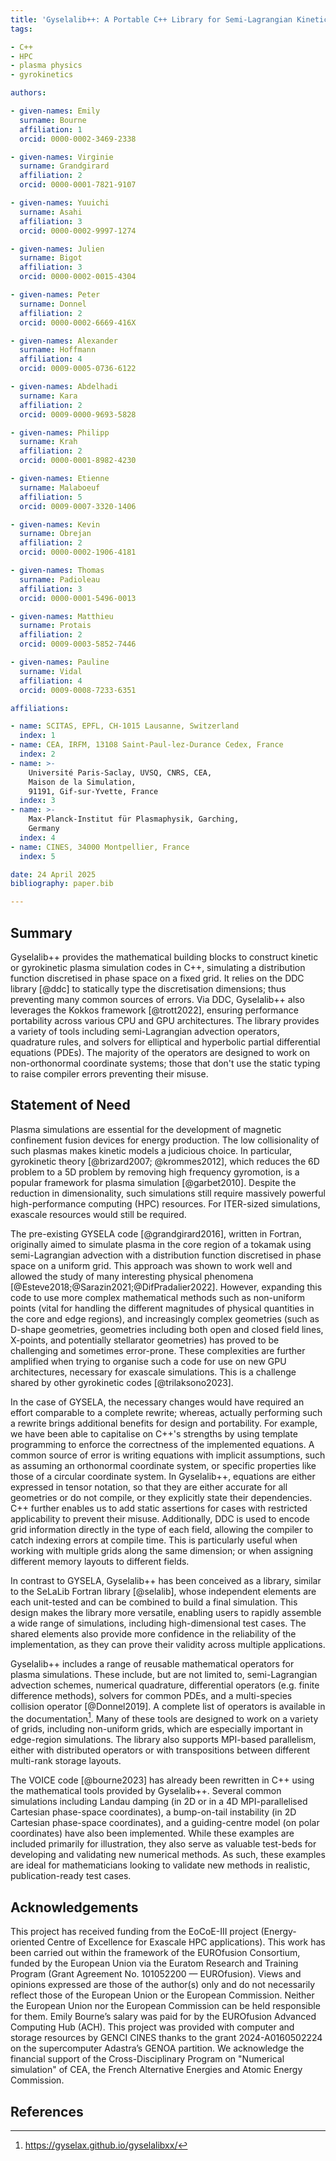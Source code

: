 ```yaml
---
title: 'Gyselalib++: A Portable C++ Library for Semi-Lagrangian Kinetic and Gyrokinetic Simulations'
tags:

- C++
- HPC
- plasma physics
- gyrokinetics

authors:

- given-names: Emily
  surname: Bourne
  affiliation: 1
  orcid: 0000-0002-3469-2338

- given-names: Virginie
  surname: Grandgirard
  affiliation: 2
  orcid: 0000-0001-7821-9107

- given-names: Yuuichi
  surname: Asahi
  affiliation: 3
  orcid: 0000-0002-9997-1274

- given-names: Julien
  surname: Bigot
  affiliation: 3
  orcid: 0000-0002-0015-4304

- given-names: Peter
  surname: Donnel
  affiliation: 2
  orcid: 0000-0002-6669-416X

- given-names: Alexander
  surname: Hoffmann
  affiliation: 4
  orcid: 0009-0005-0736-6122

- given-names: Abdelhadi
  surname: Kara
  affiliation: 2
  orcid: 0009-0000-9693-5828

- given-names: Philipp
  surname: Krah
  affiliation: 2
  orcid: 0000-0001-8982-4230

- given-names: Etienne
  surname: Malaboeuf
  affiliation: 5
  orcid: 0009-0007-3320-1406

- given-names: Kevin
  surname: Obrejan
  affiliation: 2
  orcid: 0000-0002-1906-4181

- given-names: Thomas
  surname: Padioleau
  affiliation: 3
  orcid: 0000-0001-5496-0013

- given-names: Matthieu
  surname: Protais
  affiliation: 2
  orcid: 0009-0003-5852-7446

- given-names: Pauline
  surname: Vidal
  affiliation: 4
  orcid: 0009-0008-7233-6351

affiliations:

- name: SCITAS, EPFL, CH-1015 Lausanne, Switzerland
  index: 1
- name: CEA, IRFM, 13108 Saint-Paul-lez-Durance Cedex, France
  index: 2
- name: >-
    Université Paris-Saclay, UVSQ, CNRS, CEA,
    Maison de la Simulation,
    91191, Gif-sur-Yvette, France
  index: 3
- name: >-
    Max-Planck-Institut für Plasmaphysik, Garching,
    Germany
  index: 4
- name: CINES, 34000 Montpellier, France
  index: 5

date: 24 April 2025
bibliography: paper.bib

---
```


## Summary

Gyselalib++ provides the mathematical building blocks to construct kinetic or gyrokinetic plasma simulation codes in C++, simulating a distribution function discretised in phase space on a fixed grid.
It relies on the DDC library [@ddc] to statically type the discretisation dimensions; thus preventing many common sources of errors.
Via DDC, Gyselalib++ also leverages the Kokkos framework [@trott2022], ensuring performance portability across various CPU and GPU architectures.
The library provides a variety of tools including semi-Lagrangian advection operators, quadrature rules, and solvers for elliptical and hyperbolic partial differential equations (PDEs).
The majority of the operators are designed to work on non-orthonormal coordinate systems; those that don't use the static typing to raise compiler errors preventing their misuse.

## Statement of Need

Plasma simulations are essential for the development of magnetic confinement fusion devices for energy production.
The low collisionality of such plasmas makes kinetic models a judicious choice.
In particular, gyrokinetic theory [@brizard2007; @krommes2012], which reduces the 6D problem to a 5D problem by removing high frequency gyromotion, is a popular framework for plasma simulation [@garbet2010].
Despite the reduction in dimensionality, such simulations still require massively powerful high-performance computing (HPC) resources.
For ITER-sized simulations, exascale resources would still be required.

The pre-existing GYSELA code [@grandgirard2016], written in Fortran, originally aimed to simulate plasma in the core region of a tokamak using semi-Lagrangian advection with a distribution function discretised in phase space on a uniform grid.
This approach was shown to work well and allowed the study of many interesting physical phenomena [@Esteve2018;@Sarazin2021;@DifPradalier2022].
However, expanding this code to use more complex mathematical methods such as non-uniform points (vital for handling the different magnitudes of physical quantities in the core and edge regions), and increasingly complex geometries (such as D-shape geometries, geometries including both open and closed field lines, X-points, and potentially stellarator geometries) has proved to be challenging and sometimes error-prone.
These complexities are further amplified when trying to organise such a code for use on new GPU architectures, necessary for exascale simulations.
This is a challenge shared by other gyrokinetic codes [@trilaksono2023].

In the case of GYSELA, the necessary changes would have required an effort comparable to a complete rewrite; whereas, actually performing such a rewrite brings additional benefits for design and portability.
For example, we have been able to capitalise on C++'s strengths by using template programming to enforce the correctness of the implemented equations.
A common source of error is writing equations with implicit assumptions, such as assuming an orthonormal coordinate system, or specific properties like those of a circular coordinate system.
In Gyselalib++, equations are either expressed in tensor notation, so that they are either accurate for all geometries or do not compile, or they explicitly state their dependencies.
C++ further enables us to add static assertions for cases with restricted applicability to prevent their misuse.
Additionally, DDC is used to encode grid information directly in the type of each field, allowing the compiler to catch indexing errors at compile time.
This is particularly useful when working with multiple grids along the same dimension; or when assigning different memory layouts to different fields.

In contrast to GYSELA, Gyselalib++ has been conceived as a library, similar to the SeLaLib Fortran library [@selalib], whose independent elements are each unit-tested and can be combined to build a final simulation.
This design makes the library more versatile, enabling users to rapidly assemble a wide range of simulations, including high-dimensional test cases.
The shared elements also provide more confidence in the reliability of the implementation, as they can prove their validity across multiple applications.

Gyselalib++ includes a range of reusable mathematical operators for plasma simulations.
These include, but are not limited to, semi-Lagrangian advection schemes, numerical quadrature, differential operators (e.g. finite difference methods), solvers for common PDEs, and a multi-species collision operator [@Donnel2019].
A complete list of operators is available in the documentation[^doc].
Many of these tools are designed to work on a variety of grids, including non-uniform grids, which are especially important in edge-region simulations.
The library also supports MPI-based parallelism, either with distributed operators or with transpositions between different multi-rank storage layouts.

[^doc]: <https://gyselax.github.io/gyselalibxx/>

The VOICE code [@bourne2023] has already been rewritten in C++ using the mathematical tools provided by Gyselalib++.
Several common simulations including Landau damping (in 2D or in a 4D MPI-parallelised Cartesian phase-space coordinates), a bump-on-tail instability (in 2D Cartesian phase-space coordinates), and a guiding-centre model (on polar coordinates) have also been implemented.
While these examples are included primarily for illustration, they also serve as valuable test-beds for developing and validating new numerical methods.
As such, these examples are ideal for mathematicians looking to validate new methods in realistic, publication-ready test cases.

## Acknowledgements

This project has received funding from the EoCoE-III project (Energy-oriented Centre of Excellence for Exascale HPC applications).
This work has been carried out within the framework of the EUROfusion Consortium, funded by the European Union via the Euratom Research and Training Program (Grant Agreement No. 101052200 — EUROfusion).
Views and opinions expressed are those of the author(s) only and do not necessarily reflect those of the European Union or the European Commission.
Neither the European Union nor the European Commission can be held responsible for them.
Emily Bourne’s salary was paid for by the EUROfusion Advanced Computing Hub (ACH).
This project was provided with computer and storage resources by GENCI CINES thanks to the grant 2024-A0160502224 on the supercomputer Adastra’s GENOA partition.
We acknowledge the financial support of the Cross-Disciplinary Program on "Numerical simulation" of CEA, the French Alternative Energies and Atomic Energy Commission.

## References
